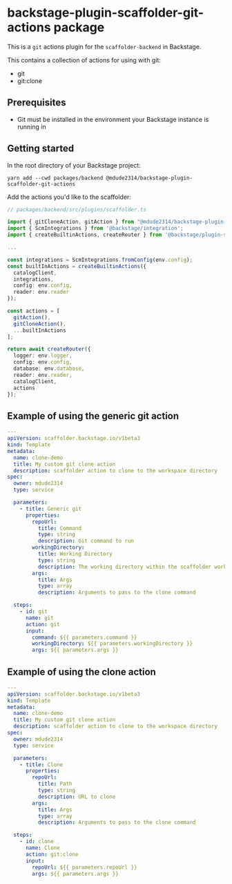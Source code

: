 # backstage-plugin-scaffolder-git-actions package

This is a `git` actions plugin for the `scaffolder-backend` in Backstage.

This contains a collection of actions for using with git:

- git
- git:clone

## Prerequisites
- Git must be installed in the environment your Backstage instance is running in

## Getting started

In the root directory of your Backstage project:

```
yarn add --cwd packages/backend @mdude2314/backstage-plugin-scaffolder-git-actions
```

Add the actions you'd like to the scaffolder:

```typescript
// packages/backend/src/plugins/scaffolder.ts

import { gitCloneAction, gitAction } from "@mdude2314/backstage-plugin-scaffolder-git-actions";
import { ScmIntegrations } from '@backstage/integration';
import { createBuiltinActions, createRouter } from '@backstage/plugin-scaffolder-backend';

...

const integrations = ScmIntegrations.fromConfig(env.config);
const builtInActions = createBuiltinActions({
  catalogClient,
  integrations,
  config: env.config,
  reader: env.reader
});

const actions = [
  gitAction(),
  gitCloneAction(),
  ...builtInActions
];

return await createRouter({
  logger: env.logger,
  config: env.config,
  database: env.database,
  reader: env.reader,
  catalogClient,
  actions
});
```

## Example of using the generic git action
```yaml
---
apiVersion: scaffolder.backstage.io/v1beta3
kind: Template
metadata:
  name: clone-demo
  title: My custom git clone action
  description: scaffolder action to clone to the workspace directory
spec:
  owner: mdude2314
  type: service

  parameters:
    - title: Generic git
      properties:
        repoUrl:
          title: Command
          type: string
          description: Git command to run
        workingDirectory:
          title: Working Directory
          type: string
          description: The working directory within the scaffolder workspace to run the command
        args:
          title: Args
          type: array
          description: Arguments to pass to the clone command

  steps:
    - id: git
      name: git
      action: git
      input:
        command: ${{ parameters.command }}
        workingDirectory: ${{ parameters.workingDirectory }}
        args: ${{ parameters.args }}
```

## Example of using the clone action

```yaml
---
apiVersion: scaffolder.backstage.io/v1beta3
kind: Template
metadata:
  name: clone-demo
  title: My custom git clone action
  description: scaffolder action to clone to the workspace directory
spec:
  owner: mdude2314
  type: service

  parameters:
    - title: Clone
      properties:
        repoUrl:
          title: Path
          type: string
          description: URL to clone
        args:
          title: Args
          type: array
          description: Arguments to pass to the clone command

  steps:
    - id: clone
      name: Clone
      action: git:clone
      input:
        repoUrl: ${{ parameters.repoUrl }}
        args: ${{ parameters.args }}
```
